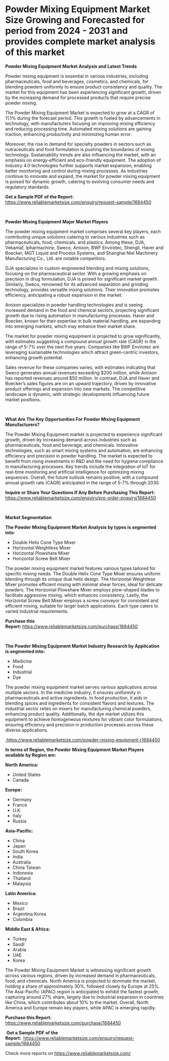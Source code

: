 <p><h1>Powder Mixing Equipment Market Size Growing and Forecasted for period from 2024 - 2031 and provides complete market analysis of this market</h1></p><p><strong>Powder Mixing Equipment Market Analysis and Latest Trends</strong></p>
<p><p>Powder mixing equipment is essential in various industries, including pharmaceuticals, food and beverages, cosmetics, and chemicals, for blending powders uniformly to ensure product consistency and quality. The market for this equipment has been experiencing significant growth, driven by the increasing demand for processed products that require precise powder mixing.</p><p>The Powder Mixing Equipment Market is expected to grow at a CAGR of 11.1% during the forecast period. This growth is fueled by advancements in technology, with manufacturers focusing on improving mixing efficiency and reducing processing time. Automated mixing solutions are gaining traction, enhancing productivity and minimizing human error.</p><p>Moreover, the rise in demand for specialty powders in sectors such as nutraceuticals and food formulation is pushing the boundaries of mixing technology. Sustainability trends are also influencing the market, with an emphasis on energy-efficient and eco-friendly equipment. The adoption of Industry 4.0 technologies further supports market expansion, enabling better monitoring and control during mixing processes. As industries continue to innovate and expand, the market for powder mixing equipment is poised for dynamic growth, catering to evolving consumer needs and regulatory standards.</p></p>
<p><strong>Get a Sample PDF of the Report:&nbsp;</strong> <a href="https://www.reliablemarketsize.com/enquiry/request-sample/1684450?utm_campaign=1720&utm_medium=2&utm_source=Github&utm_content=ia&utm_term=30122024&utm_id=powder-mixing-equipment">https://www.reliablemarketsize.com/enquiry/request-sample/1684450</a></p>
<p>&nbsp;</p>
<p><strong>Powder Mixing Equipment Major Market Players</strong></p>
<p><p>The powder mixing equipment market comprises several key players, each contributing unique solutions catering to various industries such as pharmaceuticals, food, chemicals, and plastics. Among these, DJA, Vekamaf, Ipharmachine, Sweco, Amixon, BWF Envirotec, Shengli, Haver and Boecker, MGT Liquid and Process Systems, and Shanghai Niel Machinery Manufacturing Co., Ltd. are notable competitors.</p><p>DJA specializes in custom-engineered blending and mixing solutions, focusing on the pharmaceutical sector. With a growing emphasis on precision in drug formulation, DJA is poised for significant market growth. Similarly, Sweco, renowned for its advanced separation and grinding technology, provides versatile mixing solutions. Their innovation promotes efficiency, anticipating a robust expansion in the market.</p><p>Amixon specializes in powder handling technologies and is seeing increased demand in the food and chemical sectors, projecting significant growth due to rising automation in manufacturing processes. Haver and Boecker, known for their expertise in bulk material handling, are expanding into emerging markets, which may enhance their market share.</p><p>The market for powder mixing equipment is projected to grow significantly, with estimates suggesting a compound annual growth rate (CAGR) in the range of 5-7% over the next five years. Companies like BWF Envirotec are leveraging sustainable technologies which attract green-centric investors, enhancing growth potential.</p><p>Sales revenue for these companies varies, with estimates indicating that Sweco generates annual revenues exceeding $200 million, while Amixon has reported revenues around $50 million. In contrast, DJA and Haver and Boecker’s sales figures are on an upward trajectory, driven by innovative product offerings and expansion into new markets. The competitive landscape is dynamic, with strategic developments influencing future market positions.</p></p>
<p>&nbsp;</p>
<p><strong>What Are The Key Opportunities For Powder Mixing Equipment Manufacturers?</strong></p>
<p><p>The Powder Mixing Equipment market is projected to experience significant growth, driven by increasing demand across industries such as pharmaceuticals, food and beverage, and chemicals. Innovative technologies, such as smart mixing systems and automation, are enhancing efficiency and precision in powder handling. The market is expected to benefit from rising investments in R&D and the need for hygiene compliance in manufacturing processes. Key trends include the integration of IoT for real-time monitoring and artificial intelligence for optimizing mixing sequences. Overall, the future outlook remains positive, with a compound annual growth rate (CAGR) anticipated in the range of 5-7% through 2030.</p></p>
<p><strong>Inquire or Share Your Questions If Any Before Purchasing This Report:</strong> <a href="https://www.reliablemarketsize.com/enquiry/pre-order-enquiry/1684450?utm_campaign=1720&utm_medium=2&utm_source=Github&utm_content=ia&utm_term=30122024&utm_id=powder-mixing-equipment">https://www.reliablemarketsize.com/enquiry/pre-order-enquiry/1684450</a></p>
<p>&nbsp;</p>
<p><strong>Market Segmentation</strong></p>
<p><strong>The Powder Mixing Equipment Market Analysis by types is segmented into:</strong></p>
<p><ul><li>Double Helix Cone Type Mixer</li><li>Horizontal Weightless Mixer</li><li>Horizontal Plowshare Mixer</li><li>Horizontal Screw Belt Mixer</li></ul></p>
<p><p>The powder mixing equipment market features various types tailored for specific mixing needs. The Double Helix Cone Type Mixer ensures uniform blending through its unique dual helix design. The Horizontal Weightless Mixer promotes efficient mixing with minimal shear forces, ideal for delicate powders. The Horizontal Plowshare Mixer employs plow-shaped blades to facilitate aggressive mixing, which enhances consistency. Lastly, the Horizontal Screw Belt Mixer employs a screw conveyor for consistent and efficient mixing, suitable for larger batch applications. Each type caters to varied industrial requirements.</p></p>
<p><strong>Purchase this Report:&nbsp;</strong><a href="https://www.reliablemarketsize.com/purchase/1684450?utm_campaign=1720&utm_medium=2&utm_source=Github&utm_content=ia&utm_term=30122024&utm_id=powder-mixing-equipment">https://www.reliablemarketsize.com/purchase/1684450</a></p>
<p>&nbsp;</p>
<p><strong>The Powder Mixing Equipment Market Industry Research by Application is segmented into:</strong></p>
<p><ul><li>Medicine</li><li>Food</li><li>Industrial</li><li>Dye</li></ul></p>
<p><p>The powder mixing equipment market serves various applications across multiple sectors. In the medicine industry, it ensures uniformity in pharmaceuticals and active ingredients. In food production, it aids in blending spices and ingredients for consistent flavors and textures. The industrial sector relies on mixers for manufacturing chemical powders, enhancing product quality. Additionally, the dye market utilizes this equipment to achieve homogeneous mixtures for vibrant color formulations, ensuring efficiency and precision in production processes across these diverse applications.</p></p>
<p><a href="https://www.reliablemarketsize.com/powder-mixing-equipment-r1684450?utm_campaign=1720&utm_medium=2&utm_source=Github&utm_content=ia&utm_term=30122024&utm_id=powder-mixing-equipment">&nbsp;https://www.reliablemarketsize.com/powder-mixing-equipment-r1684450</a></p>
<p><strong>In terms of Region, the Powder Mixing Equipment Market Players available by Region are:</strong></p>
<p>
    <p> <strong> North America: </strong>
        <ul>
            <li>United States</li>
            <li>Canada</li>
        </ul>
        </p> 
    <p> <strong> Europe: </strong>
        <ul>
            <li>Germany</li>
            <li>France</li>
            <li>U.K.</li>
            <li>Italy</li>
            <li>Russia</li>
        </ul>
        </p> 
    <p> <strong> Asia-Pacific: </strong>
        <ul>
            <li>China</li>
            <li>Japan</li>
            <li>South Korea</li>
            <li>India</li>
            <li>Australia</li>
            <li>China Taiwan</li>
            <li>Indonesia</li>
            <li>Thailand</li>
            <li>Malaysia</li>
        </ul>
        </p> 
    <p> <strong> Latin America: </strong>
        <ul>
            <li>Mexico</li>
            <li>Brazil</li>
            <li>Argentina Korea</li>
            <li>Colombia</li>
        </ul>
        </p> 
    <p> <strong> Middle East & Africa: </strong>
        <ul>
            <li>Turkey</li>
            <li>Saudi</li>
            <li>Arabia</li>
            <li>UAE</li>
            <li>Korea</li>
        </ul>
    </p>
    </p>
<p><p>The Powder Mixing Equipment Market is witnessing significant growth across various regions, driven by increased demand in pharmaceuticals, food, and chemicals. North America is projected to dominate the market, holding a share of approximately 30%, followed closely by Europe at 25%. The Asia-Pacific (APAC) region is anticipated to exhibit the fastest growth, capturing around 27% share, largely due to industrial expansion in countries like China, which contributes about 10% to the market. Overall, North America and Europe remain key players, while APAC is emerging rapidly.</p></p>
<p><strong>Purchase this Report: </strong><a href="https://www.reliablemarketsize.com/purchase/1684450?utm_campaign=1720&utm_medium=2&utm_source=Github&utm_content=ia&utm_term=30122024&utm_id=powder-mixing-equipment">https://www.reliablemarketsize.com/purchase/1684450</a></p>
<p>&nbsp;<strong>Get a Sample PDF of the Report:&nbsp;&nbsp;</strong><a href="https://www.reliablemarketsize.com/enquiry/request-sample/1684450?utm_campaign=1720&utm_medium=2&utm_source=Github&utm_content=ia&utm_term=30122024&utm_id=powder-mixing-equipment">https://www.reliablemarketsize.com/enquiry/request-sample/1684450</a></p>
<p><strong></strong></p>
<p>Check more reports on <a href="https://www.reliablemarketsize.com/?utm_campaign=1720&utm_medium=2&utm_source=Github&utm_content=ia&utm_term=30122024&utm_id=powder-mixing-equipment">https://www.reliablemarketsize.com/</a></p>